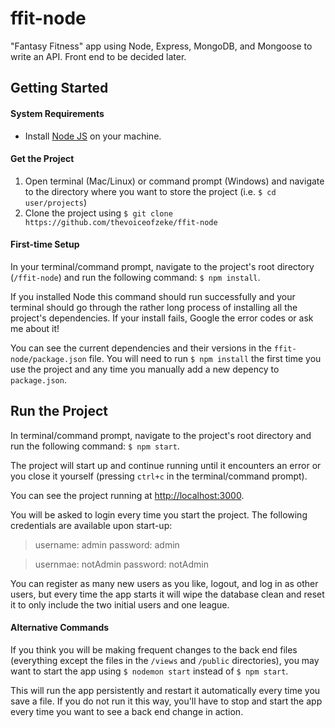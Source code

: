# ffit-node
"Fantasy Fitness" app using Node, Express, MongoDB, and Mongoose to write an API. Front end to be decided later.

## Getting Started

#### System Requirements
- Install [Node JS](https://nodejs.org/en/) on your machine.

#### Get the Project
1. Open terminal (Mac/Linux) or command prompt (Windows) and navigate to the directory where you want to store the project (i.e. `$ cd user/projects`)
2. Clone the project using `$ git clone https://github.com/thevoiceofzeke/ffit-node`

#### First-time Setup
In your terminal/command prompt, navigate to the project's root directory (`/ffit-node`) and run the following command: `$ npm install`. 

If you installed Node this command should run successfully and your terminal should go through the rather long process of installing all the project's dependencies. If your install fails, Google the error codes or ask me about it!

You can see the current dependencies and their versions in the `ffit-node/package.json` file. You will need to run `$ npm install` the first time you use the project and any time you manually add a new depency to `package.json`. 

## Run the Project
In terminal/command prompt, navigate to the project's root directory and run the following command: `$ npm start`. 

The project will start up and continue running until it encounters an error or you close it yourself (pressing `ctrl+c` in the terminal/command prompt).

You can see the project running at [http://localhost:3000](http://localhost:3000). 

You will be asked to login every time you start the project. The following credentials are available upon start-up:

> username: admin
> password: admin

> usernmae: notAdmin
> password: notAdmin

You can register as many new users as you like, logout, and log in as other users, but every time the app starts it will wipe the database clean and reset it to only include the two initial users and one league.

#### Alternative Commands
If you think you will be making frequent changes to the back end files (everything except the files in the `/views` and `/public` directories), you may want to start the app using `$ nodemon start` instead of `$ npm start`. 

This will run the app persistently and restart it automatically every time you save a file. If you do not run it this way, you'll have to stop and start the app every time you want to see a back end change in action.



